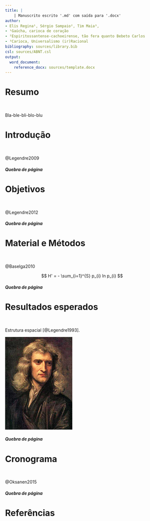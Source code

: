 ```yaml
---
title: |
    | Manuscrito escrito '.md' com saída para '.docx'
author:
- Elis Regina¹, Sérgio Sampaio², Tim Maia³, 
- ¹Gaúcha, carioca de coração
- ²Espiritossantense-cachoeirense, tão fera quanto Bebeto Carlos 
- ³Carioca, Universalismo (ir)Racional
bibliography: sources/library.bib
csl: sources/ABNT.csl
output:
  word_document:
    reference_docx: sources/template.docx
---
```


<!--

ver templates em:

https://github.com/djhocking/Markdown-for-Manuscripts

http://svmiller.com/blog/2016/02/svm-r-markdown-manuscript/

-->

# Resumo
</br>  <!-- necessário pro makefile -->


Bla-ble-bli-blo-blu


# Introdução
</br>  <!-- necessário pro makefile -->

@Legendre2009


##### Quebra de página

# Objetivos
</br>  <!-- necessário pro makefile -->

@Legendre2012

<!-- TODO: para incluir TODO ou REVIEW -->


##### Quebra de página

# Material e Métodos
</br>  <!-- necessário pro makefile -->

@Baselga2010

$$
H' = - \sum_{i=1}^{S} p_{i} ln p_{i}
$$

##### Quebra de página

# Resultados esperados
</br>  <!-- necessário pro makefile -->

Estrutura espacial [@Legendre1993].

<!-- a figura é centralizada pelo template.docx -->
![**Figura 1:** Theory](figs/isaacNewton1689.jpg)

##### Quebra de página

# Cronograma
</br>  <!-- necessário pro makefile -->

@Oksanen2015

##### Quebra de página

# Referências
</br>  <!-- necessário pro makefile -->
